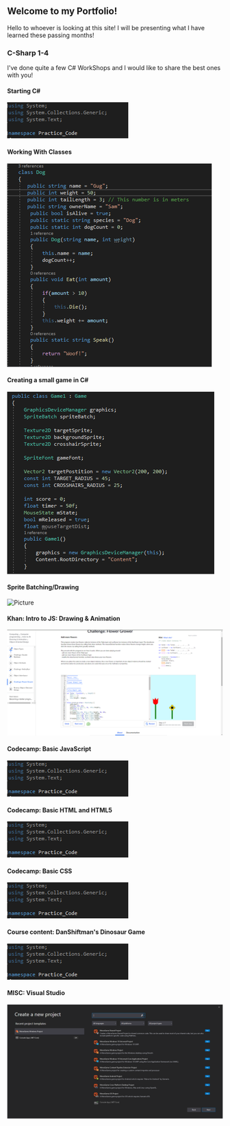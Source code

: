 ## Welcome to my Portfolio! 
<p>Hello to whoever is looking at this site! I will be presenting what I have learned these passing months!</p>


### C-Sharp 1-4

<p> I've done quite a few C# WorkShops and I would like to share the best ones with you!</p>


#### Starting C#
![Picture](Capture2.PNG)
#### Working With Classes
![Picture](Capture.PNG)
#### Creating a small game in C#
![Picture](Capture123.PNG)
#### Sprite Batching/Drawing 
![Picture]()
#### Khan: Intro to JS: Drawing & Animation
![Picture](Epic2.PNG)
#### Codecamp: Basic JavaScript
![Picture](Capture2.PNG)
#### Codecamp: Basic HTML and HTML5
![Picture](Capture2.PNG)
#### Codecamp: Basic CSS
![Picture](Capture2.PNG)
#### Course content: DanShiftman's Dinosaur Game
![Picture](Capture2.PNG)
#### MISC: Visual Studio
![Picture](Epic1.PNG)
